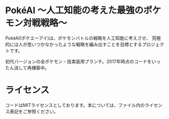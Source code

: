 # PokéAI ～人工知能の考えた最強のポケモン対戦戦略～
PokéAI(ポケエーアイ)は、ポケモンバトルの戦略を人工知能に考えさせ、
究極的には人が思いつかなかったような戦略を編み出すことを目標とするプロジェクトです。

初代バージョンの全ポケモン・技実装用ブランチ。2017年時点のコードをいったん消して再構築中。

# ライセンス
コードはMITライセンスとしております。本については、ファイル内のライセンス表記をご参照ください。
